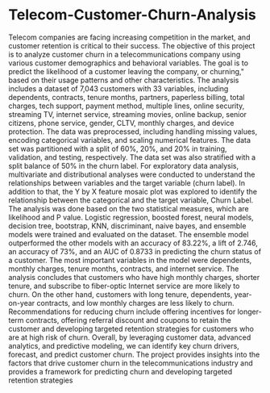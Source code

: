 # Telecom-Customer-Churn-Analysis
Telecom companies are facing increasing competition in the market, and customer retention is
critical to their success. The objective of this project is to analyze customer churn in a
telecommunications company using various customer demographics and behavioral variables.
The goal is to predict the likelihood of a customer leaving the company, or churning," based on
their usage patterns and other characteristics.
The analysis includes a dataset of 7,043 customers with 33 variables, including dependents,
contracts, tenure months, partners, paperless billing, total charges, tech support, payment
method, multiple lines, online security, streaming TV, internet service, streaming movies, online
backup, senior citizens, phone service, gender, CLTV, monthly charges, and device protection.
The data was preprocessed, including handling missing values, encoding categorical variables,
and scaling numerical features. The data set was partitioned with a split of 60%, 20%, and 20%
in training, validation, and testing, respectively. The data set was also stratified with a split
balance of 50% in the churn label. For exploratory data analysis, multivariate and distributional
analyses were conducted to understand the relationships between variables and the target
variable (churn label). In addition to that, the Y by X feature mosaic plot was explored to
identify the relationship between the categorical and the target variable, Churn Label. The
analysis was done based on the two statistical measures, which are likelihood and P value.
Logistic regression, boosted forest, neural models, decision tree, bootstrap, KNN, discriminant,
naive bayes, and ensemble models were trained and evaluated on the dataset. The ensemble
model outperformed the other models with an accuracy of 83.22%, a lift of 2.746, an accuracy of
73%, and an AUC of 0.8733 in predicting the churn status of a customer. The most important
variables in the model were dependents, monthly charges, tenure months, contracts, and internet
service.
The analysis concludes that customers who have high monthly charges, shorter tenure, and
subscribe to fiber-optic Internet service are more likely to churn. On the other hand, customers
with long tenure, dependents, year-on-year contracts, and low monthly charges are less likely to
churn. Recommendations for reducing churn include offering incentives for longer-term
contracts, offering referral discount and coupons to retain the customer and developing targeted
retention strategies for customers who are at high risk of churn.
Overall, by leveraging customer data, advanced analytics, and predictive modeling, we can
identify key churn drivers, forecast, and predict customer churn. The project provides insights
into the factors that drive customer churn in the telecommunications industry and provides a
framework for predicting churn and developing targeted retention strategies
